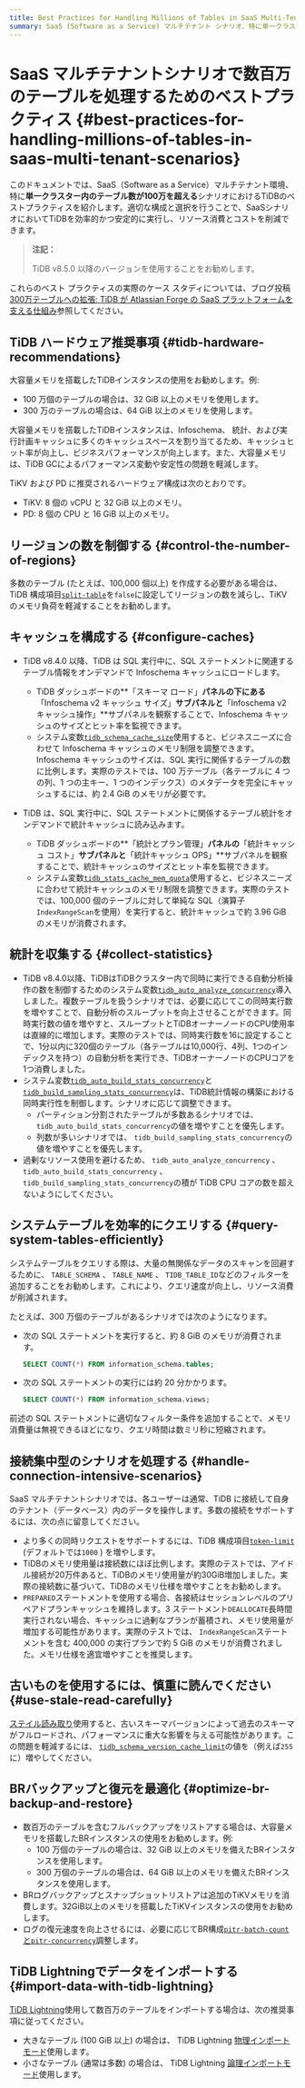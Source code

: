 ```yaml
---
title: Best Practices for Handling Millions of Tables in SaaS Multi-Tenant Scenarios
summary: SaaS (Software as a Service) マルチテナント シナリオ、特に単一クラスター内のテーブル数が 100 万を超える環境における TiDB のベスト プラクティスを学習します。
---
```


# SaaS マルチテナントシナリオで数百万のテーブルを処理するためのベストプラクティス {#best-practices-for-handling-millions-of-tables-in-saas-multi-tenant-scenarios}

このドキュメントでは、SaaS（Software as a Service）マルチテナント環境、特に**単一クラスター内のテーブル数が100万を超える**シナリオにおけるTiDBのベストプラクティスを紹介します。適切な構成と選択を行うことで、SaaSシナリオにおいてTiDBを効率的かつ安定的に実行し、リソース消費とコストを削減できます。

> **注記：**
>
> TiDB v8.5.0 以降のバージョンを使用することをお勧めします。

これらのベスト プラクティスの実際のケース スタディについては、ブログ投稿[300万テーブルへの拡張: TiDB が Atlassian Forge の SaaS プラットフォームを支える仕組み](https://www.pingcap.com/blog/scaling-3-million-tables-how-tidb-powers-atlassian-forge-saas-platform/)参照してください。

## TiDB ハードウェア推奨事項 {#tidb-hardware-recommendations}

大容量メモリを搭載したTiDBインスタンスの使用をお勧めします。例:

-   100 万個のテーブルの場合は、32 GiB 以上のメモリを使用します。
-   300 万のテーブルの場合は、64 GiB 以上のメモリを使用します。

大容量メモリを搭載したTiDBインスタンスは、Infoschema、 統計、および実行計画キャッシュに多くのキャッシュスペースを割り当てるため、キャッシュヒット率が向上し、ビジネスパフォーマンスが向上します。また、大容量メモリは、TiDB GCによるパフォーマンス変動や安定性の問題を軽減します。

TiKV および PD に推奨されるハードウェア構成は次のとおりです。

-   TiKV: 8 個の vCPU と 32 GiB 以上のメモリ。
-   PD: 8 個の CPU と 16 GiB 以上のメモリ。

## リージョンの数を制御する {#control-the-number-of-regions}

多数のテーブル (たとえば、100,000 個以上) を作成する必要がある場合は、TiDB 構成項目[`split-table`](/tidb-configuration-file.md#split-table)を`false`に設定してリージョンの数を減らし、TiKV のメモリ負荷を軽減することをお勧めします。

## キャッシュを構成する {#configure-caches}

-   TiDB v8.4.0 以降、TiDB は SQL 実行中に、SQL ステートメントに関連するテーブル情報をオンデマンドで Infoschema キャッシュにロードします。

    -   TiDB ダッシュボードの**「スキーマ ロード」**パネルの下にある**「Infoschema v2 キャッシュ サイズ」**サブパネルと**「Infoschema v2 キャッシュ操作」**サブパネルを観察することで、Infoschema キャッシュのサイズとヒット率を監視できます。
    -   システム変数[`tidb_schema_cache_size`](/system-variables.md#tidb_schema_cache_size-new-in-v800)使用すると、ビジネスニーズに合わせて Infoschema キャッシュのメモリ制限を調整できます。Infoschema キャッシュのサイズは、SQL 実行に関係するテーブルの数に比例します。実際のテストでは、100 万テーブル（各テーブルに 4 つの列、1 つの主キー、1 つのインデックス）のメタデータを完全にキャッシュするには、約 2.4 GiB のメモリが必要です。

-   TiDB は、SQL 実行中に、SQL ステートメントに関係するテーブル統計をオンデマンドで統計キャッシュに読み込みます。

    -   TiDB ダッシュボードの**「統計とプラン管理」**パネルの**「統計キャッシュ コスト」**サブパネルと**「統計キャッシュ OPS」**サブパネルを観察することで、統計キャッシュのサイズとヒット率を監視できます。
    -   システム変数[`tidb_stats_cache_mem_quota`](/system-variables.md#tidb_stats_cache_mem_quota-new-in-v610)使用すると、ビジネスニーズに合わせて統計キャッシュのメモリ制限を調整できます。実際のテストでは、100,000 個のテーブルに対して単純な SQL（演算子`IndexRangeScan`を使用）を実行すると、統計キャッシュで約 3.96 GiB のメモリが消費されます。

## 統計を収集する {#collect-statistics}

-   TiDB v8.4.0以降、TiDBはTiDBクラスター内で同時に実行できる自動分析操作の数を制御するためのシステム変数[`tidb_auto_analyze_concurrency`](/system-variables.md#tidb_auto_analyze_concurrency-new-in-v840)導入しました。複数テーブルを扱うシナリオでは、必要に応じてこの同時実行数を増やすことで、自動分析のスループットを向上させることができます。同時実行数の値を増やすと、スループットとTiDBオーナーノードのCPU使用率は直線的に増加します。実際のテストでは、同時実行数を16に設定することで、1分以内に320個のテーブル（各テーブルは10,000行、4列、1つのインデックスを持つ）の自動分析を実行でき、TiDBオーナーノードのCPUコアを1つ消費しました。
-   システム変数[`tidb_auto_build_stats_concurrency`](/system-variables.md#tidb_auto_build_stats_concurrency-new-in-v650)と[`tidb_build_sampling_stats_concurrency`](/system-variables.md#tidb_build_sampling_stats_concurrency-new-in-v750)は、TiDB統計情報の構築における同時実行性を制御します。シナリオに応じて調整できます。
    -   パーティション分割されたテーブルが多数あるシナリオでは、 `tidb_auto_build_stats_concurrency`の値を増やすことを優先します。
    -   列数が多いシナリオでは、 `tidb_build_sampling_stats_concurrency`の値を増やすことを優先します。
-   過剰なリソース使用を避けるため、 `tidb_auto_analyze_concurrency` 、 `tidb_auto_build_stats_concurrency` 、 `tidb_build_sampling_stats_concurrency`の積が TiDB CPU コアの数を超えないようにしてください。

## システムテーブルを効率的にクエリする {#query-system-tables-efficiently}

システムテーブルをクエリする際は、大量の無関係なデータのスキャンを回避するために、 `TABLE_SCHEMA` 、 `TABLE_NAME` 、 `TIDB_TABLE_ID`などのフィルターを追加することをお勧めします。これにより、クエリ速度が向上し、リソース消費が削減されます。

たとえば、300 万個のテーブルがあるシナリオでは次のようになります。

-   次の SQL ステートメントを実行すると、約 8 GiB のメモリが消費されます。

    ```sql
    SELECT COUNT(*) FROM information_schema.tables;
    ```

-   次の SQL ステートメントの実行には約 20 分かかります。

    ```sql
    SELECT COUNT(*) FROM information_schema.views;
    ```

前述の SQL ステートメントに適切なフィルター条件を追加することで、メモリ消費量は無視できるほどになり、クエリ時間は数ミリ秒に短縮されます。

## 接続集中型のシナリオを処理する {#handle-connection-intensive-scenarios}

SaaS マルチテナントシナリオでは、各ユーザーは通常、TiDB に接続して自身のテナント（データベース）内のデータを操作します。多数の接続をサポートするには、次の点に留意してください。

-   より多くの同時リクエストをサポートするには、TiDB 構成項目[`token-limit`](/tidb-configuration-file.md#token-limit) (デフォルトでは`1000` ) を増やします。
-   TiDBのメモリ使用量は接続数にほぼ比例します。実際のテストでは、アイドル接続が20万件あると、TiDBのメモリ使用量が約30GiB増加しました。実際の接続数に基づいて、TiDBのメモリ仕様を増やすことをお勧めします。
-   `PREPARED`ステートメントを使用する場合、各接続はセッションレベルのプリペアドプランキャッシュを維持します。3 ステートメント`DEALLOCATE`長時間実行されない場合、キャッシュに過剰なプランが蓄積され、メモリ使用量が増加する可能性があります。実際のテストでは、 `IndexRangeScan`ステートメントを含む 400,000 の実行プランで約 5 GiB のメモリが消費されました。メモリ仕様を適宜増やすことを推奨します。

## 古いものを使用するには、慎重に読んでください {#use-stale-read-carefully}

[ステイル読み取り](/stale-read.md)使用すると、古いスキーマバージョンによって過去のスキーマがフルロードされ、パフォーマンスに重大な影響を与える可能性があります。この問題を軽減するには、 [`tidb_schema_version_cache_limit`](/system-variables.md#tidb_schema_version_cache_limit-new-in-v740)の値を（例えば`255`に）増やしてください。

## BRバックアップと復元を最適化 {#optimize-br-backup-and-restore}

-   数百万のテーブルを含むフルバックアップをリストアする場合は、大容量メモリを搭載したBRインスタンスの使用をお勧めします。例:
    -   100 万個のテーブルの場合は、32 GiB 以上のメモリを備えたBRインスタンスを使用します。
    -   300 万個のテーブルの場合は、64 GiB 以上のメモリを備えたBRインスタンスを使用します。
-   BRログバックアップとスナップショットリストアは追加のTiKVメモリを消費します。32GiB以上のメモリを搭載したTiKVインスタンスの使用をお勧めします。
-   ログの復元速度を向上させるには、必要に応じてBR構成[`pitr-batch-count`と`pitr-concurrency`](/br/use-br-command-line-tool.md#common-options)調整します。

## TiDB Lightningでデータをインポートする {#import-data-with-tidb-lightning}

[TiDB Lightning](/tidb-lightning/tidb-lightning-overview.md)使用して数百万のテーブルをインポートする場合は、次の推奨事項に従ってください。

-   大きなテーブル (100 GiB 以上) の場合は、 TiDB Lightning [物理インポートモード](/tidb-lightning/tidb-lightning-physical-import-mode.md)使用します。
-   小さなテーブル (通常は多数) の場合は、 TiDB Lightning [論理インポートモード](/tidb-lightning/tidb-lightning-logical-import-mode.md)使用します。
